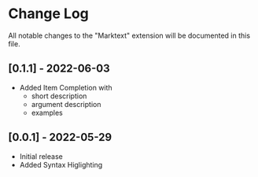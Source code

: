 # Change Log

All notable changes to the "Marktext" extension will be documented in this file.

<!--Check [Keep a Changelog](http://keepachangelog.com/) for recommendations on how to structure this file.-->
## [0.1.1] - 2022-06-03
- Added Item Completion with
  - short description
  - argument description
  - examples

## [0.0.1] - 2022-05-29
- Initial release
- Added Syntax Higlighting